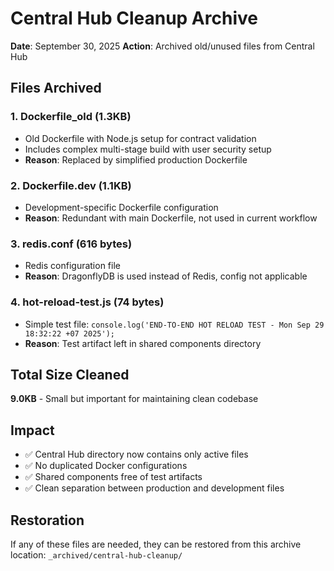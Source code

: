 # Central Hub Cleanup Archive

**Date**: September 30, 2025
**Action**: Archived old/unused files from Central Hub

## Files Archived

### 1. **Dockerfile_old** (1.3KB)
- Old Dockerfile with Node.js setup for contract validation
- Includes complex multi-stage build with user security setup
- **Reason**: Replaced by simplified production Dockerfile

### 2. **Dockerfile.dev** (1.1KB)
- Development-specific Dockerfile configuration
- **Reason**: Redundant with main Dockerfile, not used in current workflow

### 3. **redis.conf** (616 bytes)
- Redis configuration file
- **Reason**: DragonflyDB is used instead of Redis, config not applicable

### 4. **hot-reload-test.js** (74 bytes)
- Simple test file: `console.log('END-TO-END HOT RELOAD TEST - Mon Sep 29 18:32:22 +07 2025');`
- **Reason**: Test artifact left in shared components directory

## Total Size Cleaned
**9.0KB** - Small but important for maintaining clean codebase

## Impact
- ✅ Central Hub directory now contains only active files
- ✅ No duplicated Docker configurations
- ✅ Shared components free of test artifacts
- ✅ Clean separation between production and development files

## Restoration
If any of these files are needed, they can be restored from this archive location:
`_archived/central-hub-cleanup/`